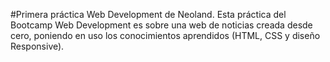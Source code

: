 #Primera práctica Web Development de Neoland.
Esta práctica del Bootcamp Web Development es sobre una web de noticias creada desde cero, poniendo en uso los conocimientos aprendidos (HTML, CSS y diseño Responsive).
